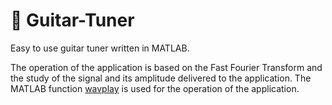 # 🎸 Guitar-Tuner
Easy to use guitar tuner written in MATLAB. 

The operation of the application is based on the Fast Fourier Transform and the study of the signal and its amplitude delivered to the application. The MATLAB function [wavplay](https://www.mathworks.com/matlabcentral/fileexchange/71798-wavplay) is used for the operation of the application.
